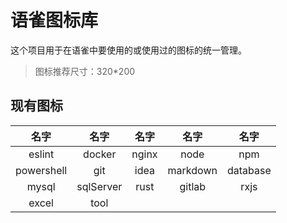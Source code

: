 # 语雀图标库

这个项目用于在语雀中要使用的或使用过的图标的统一管理。

> 图标推荐尺寸：320*200

## 现有图标

|     名字     |    名字     |  名字   |    名字    |    名字    |
|:----------:|:---------:|:-----:|:--------:|:--------:|
|   eslint   |  docker   | nginx |   node   |   npm    |
| powershell |    git    | idea  | markdown | database |
|   mysql    | sqlServer | rust  |  gitlab  |   rxjs   |
|   excel    |   tool    |
